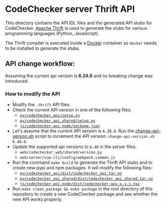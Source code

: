 # CodeChecker server Thrift API

This directory contains the API IDL files and the generated API stubs for
CodeChecker. [Apache Thrift](https://thrift.apache.org/) is used to generate
the stubs for various programming languages (Python, JavaScript).

The Thrift compiler is executed inside a [Docker](https://www.docker.com/)
container so `docker` needs to be installed to generate the stubs.

## API change workflow:

Assuming the current api version is **6.24.0** and no breaking change was
introduced.

### How to modify the API
- Modify the `.thrift` API files.
- Check the current API version in one of the following files:
  - [`py/codechecker_api/setup.py`](py/codechecker_api/setup.py)
  - [`py/codechecker_api_shared/setup.py`](py/codechecker_api_shared/setup.py)
  - [`js/codechecker-api-node/package.json`](js/codechecker-api-node/package.json)
- Let's assume that the current API version is `6.39.0`. Run the
[change-api-version.sh](change-api-version.sh) script to increment the API
version: `change-api-version.sh 6.40.0`.
- Update the supported api versions to `6.40` in the server files:
  - `web/codechecker_web/shared/version.py`
  - `web/server/vue-cli/config/webpack.common.js`
- Run the command `make build` to generate the Thrift API stubs and to create
new pypi and npm packages. It will modify the following files:
  - [`py/codechecker_api/dist/codechecker_api.tar.gz`](py/codechecker_api/dist/codechecker_api.tar.gz)
  - [`py/codechecker_api_shared/dist/codechecker_api_shared.tar.gz`](py/codechecker_api_shared/dist/codechecker_api_shared.tar.gz)
  - [`js/codechecker-api-node/dist/codechecker-api-x.y.z.tgz`](js/codechecker-api-node/dist/)
- Run `make clean_package && make package` in the root directory of this
repository to create a new CodeChecker package and see whether the new API
works properly.
